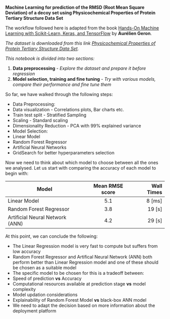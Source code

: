 **Machine Learning for prediction of the RMSD (Root Mean Square Deviation) of a decoy set using Physicochemical Properties of Protein Tertiary Structure Data Set**

The workflow followed here is adapted from the book [Hands-On Machine Learning with Scikit-Learn, Keras, and TensorFlow](https://g.co/kgs/bvvihi) by **Aurélien Geron**.

*The dataset is downloaded from this link [Physicochemical Properties of Protein Tertiary Structure Data Set](https://archive.ics.uci.edu/ml/datasets/Physicochemical+Properties+of+Protein+Tertiary+Structure).* 

*This notebook is divided into two sections:*
1. **Data preprocessing** *- Explore the dataset and prepare it before regression*
2. **Model selection, training and fine tuning** *- Try with various models, compare their performance and fine tune them*

So far, we have walked through the following steps:
* Data Preprocessing:
 * Data visualization - Correlations plots, Bar charts etc.
 * Train test split - Stratified Sampling
 * Scaling - Standard scaling
 * Dimensionality Reduction - PCA with 99% explained variance 
* Model Selection:
 * Linear Model 
 * Random Forest Regressor
 * Artificial Neural Networks
 * GridSearch for better hyperparameters selection
 
Now we need to think about which model to choose between all the ones we analysed. Let us start with comparing the accuracy of each model to begin with:

|Model |Mean RMSE score|Wall Times|
|------|:---------:|-----------:|
|Linear Model| 5.1| 8 [ms]
|Random Forest Regressor | 3.8| 19 [s]
|Artificial Neural Network (ANN) | 4.2| 29 [s]

At this point, we can conclude the following:
* The Linear Regression model is very fast to compute but suffers from low accuracy
* Random Forest Regressor and Artifical Neural Network (ANN) both perform better than Linear Regression model and one of these should be chosen as a suitable model
* The specific model to be chosen for this is a tradeoff between:
 * Speed of prediction **vs** Accuracy
 * Computational resources available at prediction stage **vs** model complexity
 * Model updation considerations
 * Explainability of Random Forest Model **vs** black-box ANN model
* We need to adapt the decision based on more information about the deployment platform